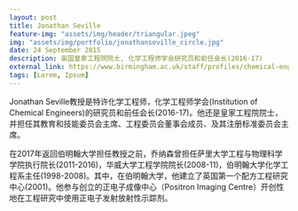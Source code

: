 ```yaml
---
layout: post
title: Jonathan Seville
feature-img: "assets/img/header/triangular.jpeg"
img: "assets/img/portfolio/jonathanseville_circle.jpg"
date: 24 September 2015
description: 英国皇家工程院院士, 化学工程师学会研究员和前任会长(2016-17)
external_link: https://www.birmingham.ac.uk/staff/profiles/chemical-engineering/seville-jonathan.aspx
tags: [Lorem, Ipsum]
---
```


Jonathan Seville教授是特许化学工程师，化学工程师学会(Institution of Chemical Engineers)的研究员和前任会长(2016-17)。他还是皇家工程院院士，并担任其教育和技能委员会主席、工程委员会董事会成员、及其注册标准委员会主席。

在2017年返回伯明翰大学担任教授之前，乔纳森曾担任萨里大学工程与物理科学学院执行院长(2011-2016)，华威大学工程学院院长(2008-11)，伯明翰大学化学工程系主任(1998-2008)。其中，在伯明翰大学，他建立了英国第一个配方工程研究中心(2001)。他参与创立的正电子成像中心（Positron Imaging Centre）开创性地在工程研究中使用正电子发射放射性示踪剂。